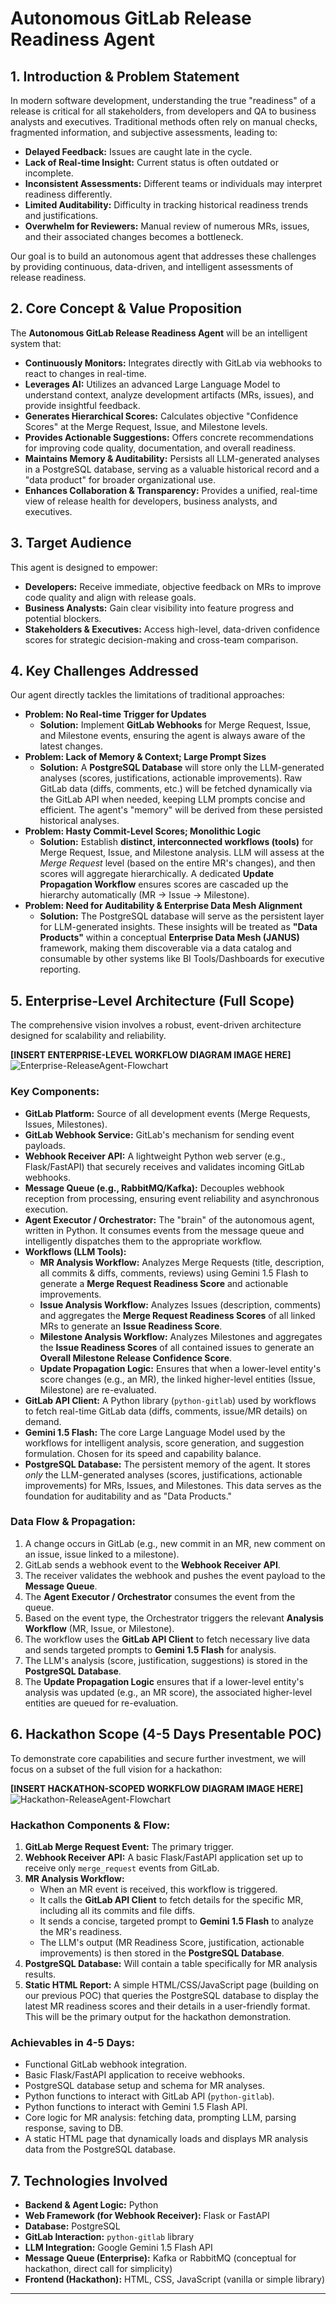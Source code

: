# Autonomous GitLab Release Readiness Agent

## 1. Introduction & Problem Statement

In modern software development, understanding the true "readiness" of a release is critical for all stakeholders, from developers and QA to business analysts and executives. Traditional methods often rely on manual checks, fragmented information, and subjective assessments, leading to:

* **Delayed Feedback:** Issues are caught late in the cycle.
* **Lack of Real-time Insight:** Current status is often outdated or incomplete.
* **Inconsistent Assessments:** Different teams or individuals may interpret readiness differently.
* **Limited Auditability:** Difficulty in tracking historical readiness trends and justifications.
* **Overwhelm for Reviewers:** Manual review of numerous MRs, issues, and their associated changes becomes a bottleneck.

Our goal is to build an autonomous agent that addresses these challenges by providing continuous, data-driven, and intelligent assessments of release readiness.

## 2. Core Concept & Value Proposition

The **Autonomous GitLab Release Readiness Agent** will be an intelligent system that:

* **Continuously Monitors:** Integrates directly with GitLab via webhooks to react to changes in real-time.
* **Leverages AI:** Utilizes an advanced Large Language Model to understand context, analyze development artifacts (MRs, issues), and provide insightful feedback.
* **Generates Hierarchical Scores:** Calculates objective "Confidence Scores" at the Merge Request, Issue, and Milestone levels.
* **Provides Actionable Suggestions:** Offers concrete recommendations for improving code quality, documentation, and overall readiness.
* **Maintains Memory & Auditability:** Persists all LLM-generated analyses in a PostgreSQL database, serving as a valuable historical record and a "data product" for broader organizational use.
* **Enhances Collaboration & Transparency:** Provides a unified, real-time view of release health for developers, business analysts, and executives.

## 3. Target Audience

This agent is designed to empower:

* **Developers:** Receive immediate, objective feedback on MRs to improve code quality and align with release goals.
* **Business Analysts:** Gain clear visibility into feature progress and potential blockers.
* **Stakeholders & Executives:** Access high-level, data-driven confidence scores for strategic decision-making and cross-team comparison.

## 4. Key Challenges Addressed

Our agent directly tackles the limitations of traditional approaches:

* **Problem: No Real-time Trigger for Updates**
    * **Solution:** Implement **GitLab Webhooks** for Merge Request, Issue, and Milestone events, ensuring the agent is always aware of the latest changes.
* **Problem: Lack of Memory & Context; Large Prompt Sizes**
    * **Solution:** A **PostgreSQL Database** will store only the LLM-generated analyses (scores, justifications, actionable improvements). Raw GitLab data (diffs, comments, etc.) will be fetched dynamically via the GitLab API when needed, keeping LLM prompts concise and efficient. The agent's "memory" will be derived from these persisted historical analyses.
* **Problem: Hasty Commit-Level Scores; Monolithic Logic**
    * **Solution:** Establish **distinct, interconnected workflows (tools)** for Merge Request, Issue, and Milestone analysis. LLM will assess at the *Merge Request* level (based on the entire MR's changes), and then scores will aggregate hierarchically. A dedicated **Update Propagation Workflow** ensures scores are cascaded up the hierarchy automatically (MR -> Issue -> Milestone).
* **Problem: Need for Auditability & Enterprise Data Mesh Alignment**
    * **Solution:** The PostgreSQL database will serve as the persistent layer for LLM-generated insights. These insights will be treated as **"Data Products"** within a conceptual **Enterprise Data Mesh (JANUS)** framework, making them discoverable via a data catalog and consumable by other systems like BI Tools/Dashboards for executive reporting.

## 5. Enterprise-Level Architecture (Full Scope)

The comprehensive vision involves a robust, event-driven architecture designed for scalability and reliability.

**[INSERT ENTERPRISE-LEVEL WORKFLOW DIAGRAM IMAGE HERE]**
![Enterprise-ReleaseAgent-Flowchart](documents/Enterprise-level-ReleaseAgent.png)

### Key Components:

* **GitLab Platform:** Source of all development events (Merge Requests, Issues, Milestones).
* **GitLab Webhook Service:** GitLab's mechanism for sending event payloads.
* **Webhook Receiver API:** A lightweight Python web server (e.g., Flask/FastAPI) that securely receives and validates incoming GitLab webhooks.
* **Message Queue (e.g., RabbitMQ/Kafka):** Decouples webhook reception from processing, ensuring event reliability and asynchronous execution.
* **Agent Executor / Orchestrator:** The "brain" of the autonomous agent, written in Python. It consumes events from the message queue and intelligently dispatches them to the appropriate workflow.
* **Workflows (LLM Tools):**
    * **MR Analysis Workflow:** Analyzes Merge Requests (title, description, all commits & diffs, comments, reviews) using Gemini 1.5 Flash to generate a **Merge Request Readiness Score** and actionable improvements.
    * **Issue Analysis Workflow:** Analyzes Issues (description, comments) and aggregates the **Merge Request Readiness Scores** of all linked MRs to generate an **Issue Readiness Score**.
    * **Milestone Analysis Workflow:** Analyzes Milestones and aggregates the **Issue Readiness Scores** of all contained issues to generate an **Overall Milestone Release Confidence Score**.
    * **Update Propagation Logic:** Ensures that when a lower-level entity's score changes (e.g., an MR), the linked higher-level entities (Issue, Milestone) are re-evaluated.
* **GitLab API Client:** A Python library (`python-gitlab`) used by workflows to fetch real-time GitLab data (diffs, comments, issue/MR details) on demand.
* **Gemini 1.5 Flash:** The core Large Language Model used by the workflows for intelligent analysis, score generation, and suggestion formulation. Chosen for its speed and capability balance.
* **PostgreSQL Database:** The persistent memory of the agent. It stores *only* the LLM-generated analyses (scores, justifications, actionable improvements) for MRs, Issues, and Milestones. This data serves as the foundation for auditability and as "Data Products."

### Data Flow & Propagation:

1.  A change occurs in GitLab (e.g., new commit in an MR, new comment on an issue, issue linked to a milestone).
2.  GitLab sends a webhook event to the **Webhook Receiver API**.
3.  The receiver validates the webhook and pushes the event payload to the **Message Queue**.
4.  The **Agent Executor / Orchestrator** consumes the event from the queue.
5.  Based on the event type, the Orchestrator triggers the relevant **Analysis Workflow** (MR, Issue, or Milestone).
6.  The workflow uses the **GitLab API Client** to fetch necessary live data and sends targeted prompts to **Gemini 1.5 Flash** for analysis.
7.  The LLM's analysis (score, justification, suggestions) is stored in the **PostgreSQL Database**.
8.  The **Update Propagation Logic** ensures that if a lower-level entity's analysis was updated (e.g., an MR score), the associated higher-level entities are queued for re-evaluation.

## 6. Hackathon Scope (4-5 Days Presentable POC)

To demonstrate core capabilities and secure further investment, we will focus on a subset of the full vision for a hackathon:

**[INSERT HACKATHON-SCOPED WORKFLOW DIAGRAM IMAGE HERE]**
![Hackathon-ReleaseAgent-Flowchart](documents/Hackathon-ReleaseAgent.png)

### Hackathon Components & Flow:

1.  **GitLab Merge Request Event:** The primary trigger.
2.  **Webhook Receiver API:** A basic Flask/FastAPI application set up to receive only `merge_request` events from GitLab.
3.  **MR Analysis Workflow:**
    * When an MR event is received, this workflow is triggered.
    * It calls the **GitLab API Client** to fetch details for the specific MR, including all its commits and file diffs.
    * It sends a concise, targeted prompt to **Gemini 1.5 Flash** to analyze the MR's readiness.
    * The LLM's output (MR Readiness Score, justification, actionable improvements) is then stored in the **PostgreSQL Database**.
4.  **PostgreSQL Database:** Will contain a table specifically for MR analysis results.
5.  **Static HTML Report:** A simple HTML/CSS/JavaScript page (building on our previous POC) that queries the PostgreSQL database to display the latest MR readiness scores and their details in a user-friendly format. This will be the primary output for the hackathon demonstration.

### Achievables in 4-5 Days:

* Functional GitLab webhook integration.
* Basic Flask/FastAPI application to receive webhooks.
* PostgreSQL database setup and schema for MR analyses.
* Python functions to interact with GitLab API (`python-gitlab`).
* Python functions to interact with Gemini 1.5 Flash API.
* Core logic for MR analysis: fetching data, prompting LLM, parsing response, saving to DB.
* A static HTML page that dynamically loads and displays MR analysis data from the PostgreSQL database.

## 7. Technologies Involved

* **Backend & Agent Logic:** Python
* **Web Framework (for Webhook Receiver):** Flask or FastAPI
* **Database:** PostgreSQL
* **GitLab Interaction:** `python-gitlab` library
* **LLM Integration:** Google Gemini 1.5 Flash API
* **Message Queue (Enterprise):** Kafka or RabbitMQ (conceptual for hackathon, direct call for simplicity)
* **Frontend (Hackathon):** HTML, CSS, JavaScript (vanilla or simple library)

---